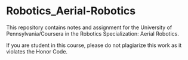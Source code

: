 # Robotics_Aerial-Robotics

This repository contains notes and assignment for the University of  Pennsylvania/Coursera in the Robotics Specialization: Aerial Robotics.  

If you are student in this course, please do not plagiarize this work as it violates the Honor Code.